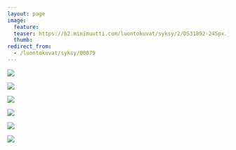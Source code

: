 ```yaml
---
layout: page
image:
  feature:
  teaser: https://b2.minimuutti.com/luontokuvat/syksy/2/DS31892-245px.jpg
  thumb:
redirect_from:
  - /luontokuvat/syksy/00079
---
```


![](https://b2.minimuutti.com/luontokuvat/syksy/2/DS31869-800px.jpg)

![](https://b2.minimuutti.com/luontokuvat/syksy/2/DS31878-800px.jpg)

![](https://b2.minimuutti.com/luontokuvat/syksy/2/DS31886-800px.jpg)

![](https://b2.minimuutti.com/luontokuvat/syksy/2/DS31888-800px.jpg)

![](https://b2.minimuutti.com/luontokuvat/syksy/2/DS31892-800px.jpg)

![](https://b2.minimuutti.com/luontokuvat/syksy/2/DS31893-800px.jpg)

